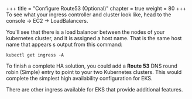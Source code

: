 +++
title = "Configure Route53 (Optional)"
chapter = true
weight = 80
+++
To see what your ingress controller and cluster look like, head to the console -> EC2 -> LoadBalancers.

You'll see that there is a load balancer between the nodes of your kubernetes cluster, and it is assigned a host name. That is the same host name that appears s output from this command:
```
kubectl get ingress -A
```
To finish a complete HA solution, you could add a **Route 53** DNS round robin (Simple) entry to point to your two Kubernetes clusters. This would complete the simplest high availability configuration for EKS.

There are other ingress available for EKS that provide additional features.
